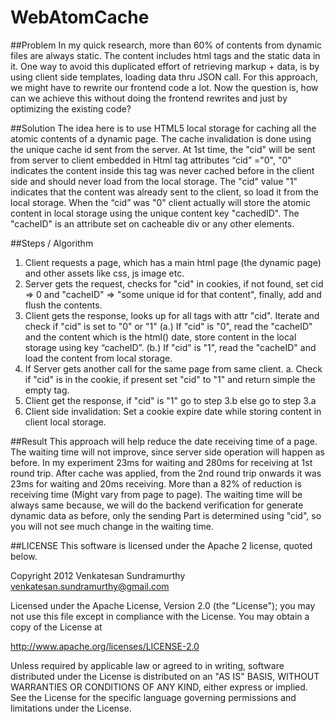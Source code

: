 WebAtomCache
============

##Problem
In my quick research, more than 60% of contents from dynamic files are always static. The content includes html tags and the static data in it. One way to avoid this duplicated effort of retrieving markup + data, is by using client side templates, loading data thru JSON call. For this approach, we might have to rewrite our frontend code a lot. Now the question is, how can we achieve this without doing the frontend rewrites and just by optimizing the existing code?

##Solution
The idea here is to use HTML5 local storage for caching all the atomic contents of a dynamic page. The cache invalidation is done using the unique cache id sent from the server. At 1st time, the "cid" will be sent from server to client embedded in 
Html tag attributes “cid” ="0", "0" indicates the content inside this tag was never cached before in the client side and should never load from the local storage.
The "cid" value "1" indicates that the content was already sent to the client, so load it from the local storage. When the “cid” was "0" client actually will store the atomic content in local storage using the unique content key "cachedID". The "cacheID" is an attribute set on cacheable div or any other elements.

##Steps / Algorithm

1. Client requests a page, which has a main html page (the dynamic page) and other assets like css, js image etc.
2. Server gets the request, checks for "cid" in cookies, if not found, set cid => 0 and
   "cacheID" => "some unique id for that content", finally, add and flush the contents.
3. Client gets the response, looks up for all tags with attr "cid". Iterate and check if "cid" is set to "0" or "1"
    (a.) If "cid" is "0", read the "cacheID" and the content which is the html() date, store content in the local storage using key “cacheID”.
    (b.) If "cid" is "1", read the "cacheID" and load the content from local storage. 
4. If Server gets another call for the same page from same client.
   a. Check if "cid" is in the cookie, if present set "cid" to "1" and return simple the empty tag.
5. Client get the response, if "cid" is "1" go to step 3.b else go to step 3.a
6. Client side invalidation: Set a cookie expire date while storing content in client local storage.

##Result
This approach will help reduce the date receiving time of a page.
The waiting time will not improve, since server side operation will happen as before.
In my experiment 23ms for waiting and 280ms for receiving at 1st round trip.
After cache was applied, from the 2nd round trip onwards it was 23ms for waiting and 20ms receiving. More than a 82% of reduction is receiving time (Might vary from page to page). The waiting time will be always same because, we will do the backend verification for generate dynamic data as before, only the sending
Part is determined using "cid", so you will not see much change in the waiting time.

##LICENSE
This software is licensed under the Apache 2 license, quoted below.


Copyright 2012 Venkatesan Sundramurthy <venkatesan.sundramurthy@gmail.com>

Licensed under the Apache License, Version 2.0 (the "License"); you may not
use this file except in compliance with the License. You may obtain a copy of
the License at

http://www.apache.org/licenses/LICENSE-2.0

Unless required by applicable law or agreed to in writing, software
distributed under the License is distributed on an "AS IS" BASIS, WITHOUT
WARRANTIES OR CONDITIONS OF ANY KIND, either express or implied. See the
License for the specific language governing permissions and limitations under
the License.
